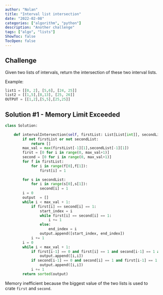 ```yaml
---
author: "Nolan"
title: "Interval list intersection"
date: "2022-02-08"
categories: ["algorithm", "python"]
description: "Another challenge"
tags: ["algo", "lists"]
ShowToc: false
TocOpen: false
---
```



## Challenge

Given two lists of intervals, return the intersection of these two interval lists.

Example:

```python
list1 = [[0, 2], [5,6], [24, 25]]
list2 = [[1,5],[8,13], [25, 26]]
OUTPUT = [[1,2],[5,5],[25,25]]
```



## Solution #1 - Memory Limit Exceeded

```python
class Solution:
    
    def intervalIntersection(self, firstList: List[List[int]], secondList: List[List[int]]) -> List[List[int]]:
        if not firstList or not secondList:
            return []
        max_val = max(firstList[-1][1],secondList[-1][1])
        first = [0 for i in range(0, max_val+1)]
        second = [0 for i in range(0, max_val+1)]
        for f in firstList:
            for i in range(f[0],f[1]):
                first[i] = 1
                
        for s in secondList:
            for i in range(s[0],s[1]):
                second[i] = 1
        i = 0
        output  = []
        while i < max_val + 1:
            if first[i] == second[i] == 1:
                start_index = i
                while first[i] == second[i] == 1:
                    i += 1
                else:
                    end_index = i
                output.append([start_index, end_index])
            i += 1
        i = 0 
        while i < max_val + 1:
            if first[i-1] == 0 and first[i] == 1 and second[i-1] == 1 and second[i] == 0:
                output.append([i,i])
            if second[i-1] == 0 and second[i] == 1 and first[i-1] == 1 and first[i] == 0:
                output.append([i,i])
            i += 1
        return sorted(output)
```

Memory inefficient because the biggest value of the two lists is used to crate `first` and `second`.